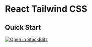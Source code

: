# React Tailwind CSS

## Quick Start

[![Open in StackBlitz](https://developer.stackblitz.com/img/open_in_stackblitz.svg)](https://stackblitz.com/github/flamrdevs/klass/tree/main/examples/react-unocss)
